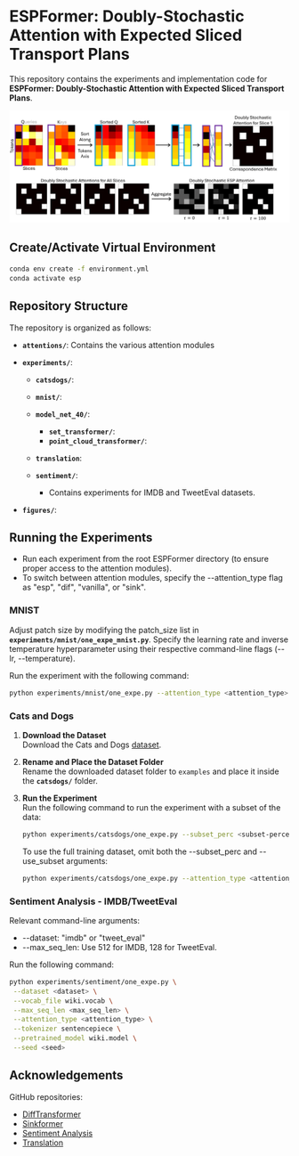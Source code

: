 # ESPFormer: Doubly-Stochastic Attention with Expected Sliced Transport Plans

This repository contains the experiments and implementation code for **ESPFormer: Doubly-Stochastic Attention with Expected Sliced Transport Plans**.

<p align="center">
  <img src="figures/teaser.png" alt="ESPFormer" />
</p>

## Create/Activate Virtual Environment
   ```bash
   conda env create -f environment.yml
   conda activate esp
   ```
   
## Repository Structure
The repository is organized as follows:

- **`attentions/`**: Contains the various attention modules

- **`experiments/`**: 
   - **`catsdogs/`**: 

   - **`mnist/`**: 

   - **`model_net_40/`**: 
      - **`set_transformer/`**: 
      - **`point_cloud_transformer/`**: 
   
   - **`translation`**: 

   - **`sentiment/`**: 
      - Contains experiments for IMDB and TweetEval datasets.

- **`figures/`**: 
   
  
## Running the Experiments
   - Run each experiment from the root ESPFormer directory (to ensure proper access to the attention modules).
   - To switch between attention modules, specify the --attention_type flag as "esp", "dif", "vanilla", or "sink".

### MNIST
   Adjust patch size by modifying the patch_size list in **`experiments/mnist/one_expe_mnist.py`**.
   Specify the learning rate and inverse temperature hyperparameter using their respective command-line flags (--lr, --temperature).

   Run the experiment with the following command:
   ```bash
   python experiments/mnist/one_expe.py --attention_type <attention_type> --seed <seed>
   ```

### Cats and Dogs

1. **Download the Dataset**  
   Download the Cats and Dogs [dataset](https://www.kaggle.com/competitions/dogs-vs-cats/data).

2. **Rename and Place the Dataset Folder**  
   Rename the downloaded dataset folder to `examples` and place it inside the **`catsdogs/`** folder. 
   

3. **Run the Experiment**  
    Run the following command to run the experiment with a subset of the data:
    ```bash
    python experiments/catsdogs/one_expe.py --subset_perc <subset-percentage> --use_subset --attention_type <attention_type>
    ```
    To use the full training dataset, omit both the --subset_perc and --use_subset arguments:

    ```bash
    python experiments/catsdogs/one_expe.py --attention_type <attention_type>
    ```
    

### Sentiment Analysis - IMDB/TweetEval
   Relevant command-line arguments:
   - --dataset: "imdb" or "tweet_eval"
   - --max_seq_len: Use 512 for IMDB, 128 for TweetEval.
   
   Run the following command: 
   ```bash
   python experiments/sentiment/one_expe.py \
    --dataset <dataset> \
    --vocab_file wiki.vocab \
    --max_seq_len <max_seq_len> \
    --attention_type <attention_type> \
    --tokenizer sentencepiece \
    --pretrained_model wiki.model \
    --seed <seed>
   ```

## Acknowledgements
GitHub repositories:
- [DiffTransformer](https://github.com/microsoft/unilm/tree/master/Diff-Transformer)
- [Sinkformer](https://github.com/michaelsdr/sinkformers)
- [Sentiment Analysis](https://github.com/lyeoni/nlp-tutorial/tree/master/text-classification-transformer)
- [Translation](https://github.com/facebookresearch/fairseq/blob/main/examples/translation/README.md)

